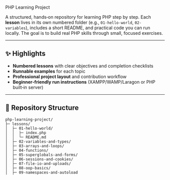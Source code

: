  PHP Learning Project

A structured, hands‑on repository for learning PHP step by step. Each **lesson** lives in its own numbered folder (e.g., `01-hello-world`, `02-variables`), includes a short README, and practical code you can run locally. The goal is to build real PHP skills through small, focused exercises.

---

## ✨ Highlights

* **Numbered lessons** with clear objectives and completion checklists
* **Runnable examples** for each topic
* **Professional project layout** and contribution workflow
* **Beginner‑friendly run instructions** (XAMPP/WAMP/Laragon or PHP built‑in server)

---

## 📂 Repository Structure

```
php-learning-project/
├─ lessons/
│  ├─ 01-hello-world/
│  │  ├─ index.php
│  │  └─ README.md
│  ├─ 02-variables-and-types/
│  ├─ 03-arrays-and-loops/
│  ├─ 04-functions/
│  ├─ 05-superglobals-and-forms/
│  ├─ 06-sessions-and-cookies/
│  ├─ 07-file-io-and-uploads/
│  ├─ 08-oop-basics/
│  ├─ 09-namespaces-and-autoload
```
